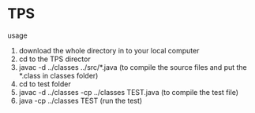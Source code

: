# TPS
usage
1. download the whole directory in to your local computer
2. cd to the TPS director
3. javac -d ../classes ../src/*.java (to compile the source files and put the *.class in classes folder)
4. cd to test folder
5. javac -d ../classes -cp ../classes TEST.java (to compile the test file)
6. java -cp ../classes TEST (run the test)
